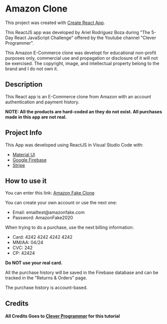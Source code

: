 <h1>Amazon Clone</h1>

This project was created with [Create React App](https://github.com/facebook/create-react-app).

This ReactJS app was developed by Ariel Rodríguez Boza during "The 5-Day React JavaScript Challenge" offered by the Youtube channel "Clever Programmer".

This Amazon E-Commerce clone was developt for educational non-profit purposes only, commercial use and propagation or disclosure of it will not be exercised. The copyright, image, and intellectual property belong to the brand and I do not own it.

## Description

This React app is an E-Commerce clone from Amazon with an account authentication and payment history.

<strong>NOTE: All the products are hard-coded an they do not exist. All purchases made in this app are not real.</strong>

## Project Info

This App was developed using ReactJS in Visual Studio Code with:

<ul>
    <li><a target="_blank" href='https://material-ui.com/'>Material UI</a></li>
    <li><a target="_blank" href='https://firebase.google.com/'>Google Firebase</a></li>
    <li><a target="_blank" href='https://stripe.com/'>Stripe</a></li>
</ul>

## How to use it

You can enter this link: <a target="_blank" href='https://challenge-90b13.web.app/'>Amazon Fake Clone</a>

You can create your own account or use the next one:

<ul>
    <li>Email: emailtest@amazonfake.com</li>
    <li>Password: AmazonFake2020</li>
</ul>

When trying to do a purchase, use the next billing information:

<ul>
    <li>Card: 4242 4242 4242 4242</li>
    <li>MM/AA: 04/24</li>
    <li>CVC: 242</li>
    <li>CP: 42424</li>
</ul>

<strong>Do NOT use your real card.</strong>

All the purchase history will be saved in the Firebase database and can be tracked in the "Returns & Orders" page.

The purchase history is account-based.

## Credits

#### All Credits Goes to <a target="_blank" href='https://www.youtube.com/c/CleverProgrammer'>Clever Programmer</a> for this tutorial
